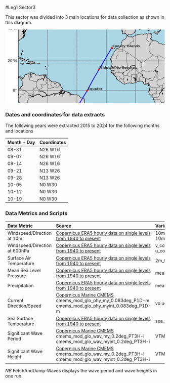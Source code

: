 #Leg1 Sector3

This sector was divided into 3 main locations for data collection as shown in this diagram.

![alt text](Leg1Sector3Location.jpeg "Leg1 Sector3")

### Dates and coordinates for data extracts
The following years were extracted 
2015 to 2024 for the following months and locations 

| Month - Day | Coordinates |
| :---------- | :---------- |
| 08-31       | N26 W16    |
| 09-07       | N26 W16 |
| 09-14       | N26 W16 | 
| 09-21       | N13 W26 |
| 09-28       | N13 W26 |
| 10-05       | N0 W30  |
| 10-12       | N0 W30 |
| 10-19       | N0 W30 |

### Data Metrics and Scripts

| Data Metric | Source | Variables | Top Level Script |
| :---------- | :----- | :-------- | ---------------- |
| Windspeed/Direction at 10m | [Copernicus ERA5 hourly data on single levels from 1940 to present](https://cds.climate.copernicus.eu/datasets/reanalysis-era5-single-levels?tab=overview) | 10m_v_component_of_wind 10m_u_component_of_wind | FetchAndDump10mWind.sh |
| Windspeed/Direction at 600hPa | [Copernicus ERA5 hourly data on single levels from 1940 to present](https://cds.climate.copernicus.eu/datasets/reanalysis-era5-single-levels?tab=overview) | v_component_of_wind u_component_of_wind | FetchAndDump600hPaWind.sh |
| Surface Air Temperature | [Copernicus ERA5 hourly data on single levels from 1940 to present](https://cds.climate.copernicus.eu/datasets/reanalysis-era5-single-levels?tab=overview) | 2m_temperature | FetchAndDumpT2m.sh |
| Mean Sea Level Pressure| [Copernicus ERA5 hourly data on single levels from 1940 to present](https://cds.climate.copernicus.eu/datasets/reanalysis-era5-single-levels?tab=overview) | mean_sea_level_pressure | FetchAndDumpMSL.sh |
| Precipitation | [Copernicus ERA5 hourly data on single levels from 1940 to present](https://cds.climate.copernicus.eu/datasets/reanalysis-era5-single-levels?tab=overview) | mean_total_precipitation_rate | FetchAndDump-avg-tprate.sh |
| Current Direction/Speed | [Copernicus Marine CMEMS](https://documentation.marine.copernicus.eu/PUM/CMEMS-GLO-PUM-001-030.pdf) cmems_mod_glo_phy_my_0.083deg_P1D-m cmems_mod_glo_phy_myint_0.083deg_P1D-m | vo uo | FetchAndDump-CopMarCurrents.sh |
| Sea Surface Temperature| [Copernicus ERA5 hourly data on single levels from 1940 to present](https://cds.climate.copernicus.eu/datasets/reanalysis-era5-single-levels?tab=overview) | sea_surface_temperature | FetchAndDumpSST.sh |
| Significant Wave Period | [Copernicus Marine CMEMS](https://documentation.marine.copernicus.eu/PUM/CMEMS-GLO-PUM-001-032.pdf) cmems_mod_glo_wav_my_0.2deg_PT3H-i cmems_mod_glo_wav_myint_0.2deg_PT3H-i | VTM10 |FetchAndDump-Waves.sh |
| Significant Wave Height | [Copernicus Marine CMEMS](https://documentation.marine.copernicus.eu/PUM/CMEMS-GLO-PUM-001-032.pdf) cmems_mod_glo_wav_my_0.2deg_PT3H-i cmems_mod_glo_wav_myint_0.2deg_PT3H-i | VTM0 |FetchAndDump-Waves.sh |

*NB* FetchAndDump-Waves displays the wave period and wave heights in one run.

